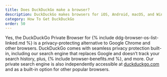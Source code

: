 ```yaml
---
title: Does DuckDuckGo make a browser?
description: DuckDuckGo makes browsers for iOS, Android, macOS, and Windows.
category: How To Get DuckDuckGo
order: 50
---
```


Yes, the DuckDuckGo Private Browser for {% include ddg-browser-os-list-linked.md %} is a privacy-protecting alternative to Google Chrome and other browsers. DuckDuckGo comes with seamless privacy protection built-in, including our search engine that replaces Google and doesn’t track your search history, plus, {% include browser-benefits.md %}, and more. Our private search engine is also independently accessible at [duckduckgo.com](https://duckduckgo.com) and as a built-in option for other popular browsers. 